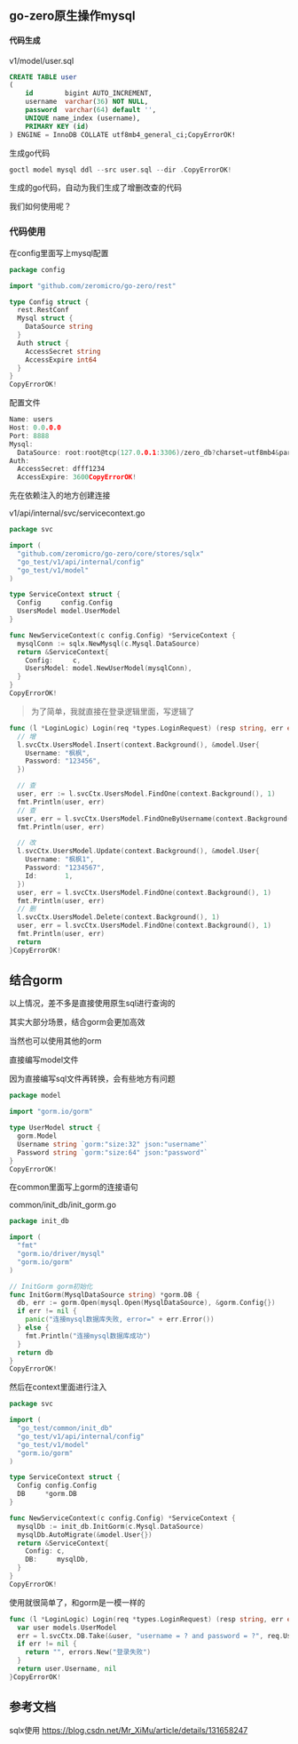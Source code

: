 ## go-zero原生操作mysql

#### 代码生成

v1/model/user.sql

```sql
CREATE TABLE user
(
    id        bigint AUTO_INCREMENT,
    username  varchar(36) NOT NULL,
    password  varchar(64) default '',
    UNIQUE name_index (username),
    PRIMARY KEY (id)
) ENGINE = InnoDB COLLATE utf8mb4_general_ci;CopyErrorOK!
```

生成go代码

```go
goctl model mysql ddl --src user.sql --dir .CopyErrorOK!
```

生成的go代码，自动为我们生成了增删改查的代码

我们如何使用呢？

### 代码使用

在config里面写上mysql配置

```go
package config

import "github.com/zeromicro/go-zero/rest"

type Config struct {
  rest.RestConf
  Mysql struct {
    DataSource string
  }
  Auth struct {
    AccessSecret string
    AccessExpire int64
  }
}
CopyErrorOK!
```

配置文件

```go
Name: users
Host: 0.0.0.0
Port: 8888
Mysql:
  DataSource: root:root@tcp(127.0.0.1:3306)/zero_db?charset=utf8mb4&parseTime=True&loc=Local
Auth:
  AccessSecret: dfff1234
  AccessExpire: 3600CopyErrorOK!
```

先在依赖注入的地方创建连接

v1/api/internal/svc/servicecontext.go

```go
package svc

import (
  "github.com/zeromicro/go-zero/core/stores/sqlx"
  "go_test/v1/api/internal/config"
  "go_test/v1/model"
)

type ServiceContext struct {
  Config     config.Config
  UsersModel model.UserModel
}

func NewServiceContext(c config.Config) *ServiceContext {
  mysqlConn := sqlx.NewMysql(c.Mysql.DataSource)
  return &ServiceContext{
    Config:     c,
    UsersModel: model.NewUserModel(mysqlConn),
  }
}
CopyErrorOK!
```

> 为了简单，我就直接在登录逻辑里面，写逻辑了

```go
func (l *LoginLogic) Login(req *types.LoginRequest) (resp string, err error) {
  // 增
  l.svcCtx.UsersModel.Insert(context.Background(), &model.User{
    Username: "枫枫",
    Password: "123456",
  })

  // 查
  user, err := l.svcCtx.UsersModel.FindOne(context.Background(), 1)
  fmt.Println(user, err)
  // 查
  user, err = l.svcCtx.UsersModel.FindOneByUsername(context.Background(), "枫枫")
  fmt.Println(user, err)

  // 改
  l.svcCtx.UsersModel.Update(context.Background(), &model.User{
    Username: "枫枫1",
    Password: "1234567",
    Id:       1,
  })
  user, err = l.svcCtx.UsersModel.FindOne(context.Background(), 1)
  fmt.Println(user, err)
  // 删
  l.svcCtx.UsersModel.Delete(context.Background(), 1)
  user, err = l.svcCtx.UsersModel.FindOne(context.Background(), 1)
  fmt.Println(user, err)
  return
}CopyErrorOK!
```

## 结合gorm
以上情况，差不多是直接使用原生sql进行查询的

其实大部分场景，结合gorm会更加高效

当然也可以使用其他的orm

直接编写model文件

因为直接编写sql文件再转换，会有些地方有问题

```go
package model

import "gorm.io/gorm"

type UserModel struct {
  gorm.Model
  Username string `gorm:"size:32" json:"username"`
  Password string `gorm:"size:64" json:"password"`
}
CopyErrorOK!
```

在common里面写上gorm的连接语句

common/init_db/init_gorm.go

```go
package init_db

import (
  "fmt"
  "gorm.io/driver/mysql"
  "gorm.io/gorm"
)

// InitGorm gorm初始化
func InitGorm(MysqlDataSource string) *gorm.DB {
  db, err := gorm.Open(mysql.Open(MysqlDataSource), &gorm.Config{})
  if err != nil {
    panic("连接mysql数据库失败, error=" + err.Error())
  } else {
    fmt.Println("连接mysql数据库成功")
  }
  return db
}
CopyErrorOK!
```

然后在context里面进行注入

```go
package svc

import (
  "go_test/common/init_db"
  "go_test/v1/api/internal/config"
  "go_test/v1/model"
  "gorm.io/gorm"
)

type ServiceContext struct {
  Config config.Config
  DB     *gorm.DB
}

func NewServiceContext(c config.Config) *ServiceContext {
  mysqlDb := init_db.InitGorm(c.Mysql.DataSource)
  mysqlDb.AutoMigrate(&model.User{})
  return &ServiceContext{
    Config: c,
    DB:     mysqlDb,
  }
}
CopyErrorOK!
```

使用就很简单了，和gorm是一模一样的

```go
func (l *LoginLogic) Login(req *types.LoginRequest) (resp string, err error) {
  var user models.UserModel
  err = l.svcCtx.DB.Take(&user, "username = ? and password = ?", req.Username, req.Password).Error
  if err != nil {
    return "", errors.New("登录失败")
  }
  return user.Username, nil
}CopyErrorOK!
```

## 参考文档

sqlx使用 https://blog.csdn.net/Mr_XiMu/article/details/131658247